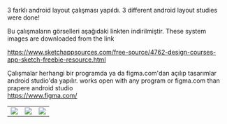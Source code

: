 3 farklı android layout çalışması yapıldı. 3 different android layout studies were done! <br>

Bu çalışmaların görselleri aşağıdaki linkten indirilmiştir. These system images are downloaded from the link <br>

https://www.sketchappsources.com/free-source/4762-design-courses-app-sketch-freebie-resource.html <br>

Çalışmalar herhangi bir programda ya da figma.com'dan açılıp tasarımlar android studio'da yapılır. works open with any program or figma.com than prapere android studio <br>
https://www.figma.com/

<table>
  <tr>
    <td><img src="https://user-images.githubusercontent.com/34382382/163685004-f4f9907c-7e1e-4eb0-a107-9502fb9986de.PNG"></td>
    <td><img src="https://user-images.githubusercontent.com/34382382/163685081-1f872f79-b931-46cc-a7f9-96f3cc7f31d0.PNG"></td>
    <td><img src="https://user-images.githubusercontent.com/34382382/163685085-56279fb6-0426-43b8-a794-7f8e4d3dab4b.PNG"></td>
  </tr>
</table>
